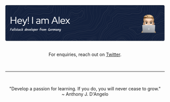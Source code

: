 ![Social Banner for Alex](header.png)
<br>
<br>
<p align='center'>For enquiries, reach out on <a href="https://twitter.com/Al3xDev92">Twitter</a>.</p>
<br>
<hr>
<br>
<p align='center'>
  "Develop a passion for learning. If you do, you will never cease to grow."
  <br> ~ Anthony J. D'Angelo
<p>
<br>